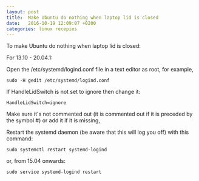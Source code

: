 ```yaml
---
layout: post
title:  Make Ubuntu do nothing when laptop lid is closed
date:   2016-10-19 12:09:07 +0200
categories: linux recepies
---
```


To make Ubuntu do nothing when laptop lid is closed:

For 13.10 - 20.04.1:

Open the /etc/systemd/logind.conf file in a text editor as root, for example,

    sudo -H gedit /etc/systemd/logind.conf

If HandleLidSwitch is not set to ignore then change it:

    HandleLidSwitch=ignore

Make sure it's not commented out (it is commented out if it is preceded by the symbol #) or add it if it is missing,

Restart the systemd daemon (be aware that this will log you off) with this command:

    sudo systemctl restart systemd-logind

or, from 15.04 onwards:

    sudo service systemd-logind restart
